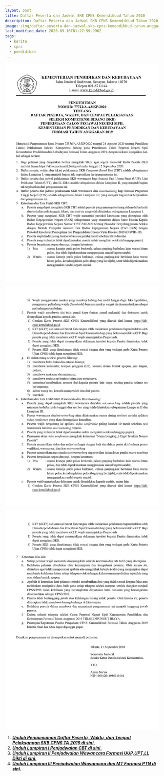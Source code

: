 ```yaml
---
layout: post
title: Daftar Peserta dan Jadwal SKB CPNS Kemendikbud Tahun 2020
description: Daftar Peserta dan Jadwal SKB CPNS Kemendikbud Tahun 2020 Anggaran 2019
image: /img/daftar-peserta-dan-jadwal-skb-cpns-kemendikbud-tahun-anggaran-2019.jpg
last_modified_date: 2020-09-16T01:27:59.996Z
tags:
  - berita
  - cpns
  - pendidikan
---
```

![Daftar Peserta dan Jadwal SKB CPNS Kemendikbud Tahun 2020](/img/daftar-peserta-dan-jadwal-skb-cpns-kemendikbud-tahun-anggaran-2019.jpg "Daftar Peserta dan Jadwal SKB CPNS Kemendikbud Tahun 2020")

![Daftar Peserta dan Jadwal SKB CPNS Kemendikbud Tahun 2020 2](/img/daftar-peserta-dan-jadwal-skb-cpns-kemendikbud-tahun-anggaran-2019-2.jpg "Daftar Peserta dan Jadwal SKB CPNS Kemendikbud Tahun 2020")

![Daftar Peserta dan Jadwal SKB CPNS Kemendikbud Tahun 2020 3](/img/daftar-peserta-dan-jadwal-skb-cpns-kemendikbud-tahun-anggaran-2019-3.jpg "Daftar Peserta dan Jadwal SKB CPNS Kemendikbud Tahun 2020 3")

1. [***Unduh Pengumuman Daftar Peserta, Waktu, dan Tempat Pelaksanaan SKB CPNS TA 2019 di sini***.](https://www.kemdikbud.go.id/main/files/download/b3790b01ee16a2d) [](https://www.kemdikbud.go.id/main/files/download/b3790b01ee16a2d)
2. ***[Unduh Lampiran I Penjadwalan CBT di sini](https://www.kemdikbud.go.id/main/files/download/8c944490157f232)***[.](https://www.kemdikbud.go.id/main/files/download/b3790b01ee16a2d) [](https://www.kemdikbud.go.id/main/files/download/8c944490157f232)
3. [***Unduh Lampiran II Penjadwalan Wawancara Formasi UUP,UPT,LL Dikti di sini***.](https://www.kemdikbud.go.id/main/files/download/bd5060ba013f16b) [](https://www.kemdikbud.go.id/main/files/download/b3790b01ee16a2d) [](https://www.kemdikbud.go.id/main/files/download/bd5060ba013f16b)
4. [***Unduh Lampiran III Penjadwalan Wawancara dan MT Formasi PTN di sini***.](https://www.kemdikbud.go.id/main/files/download/bffc3e3fadcfd2c)